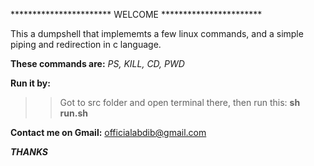 *********************** WELCOME ***********************

This a dumpshell that implememts a few linux commands, 
and a simple piping and redirection in c language.

**These commands are:** *PS, KILL, CD, PWD*


**Run it by:**
 >> Got to src folder and open terminal there, then run this:
   **sh run.sh**

**Contact me on Gmail:** officialabdib@gmail.com

***THANKS***